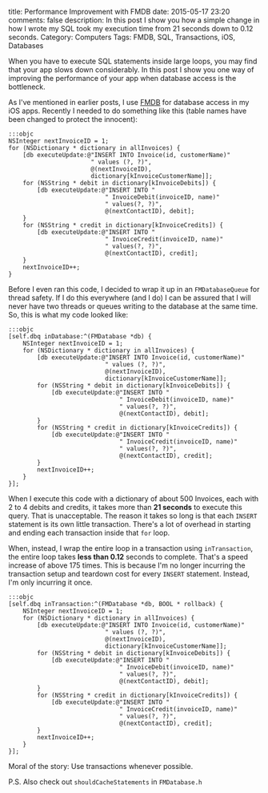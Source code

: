 title: Performance Improvement with FMDB
date: 2015-05-17 23:20
comments: false
description: In this post I show you how a simple change in how I wrote my SQL took my execution time from 21 seconds down to 0.12 seconds.
Category: Computers
Tags: FMDB, SQL, Transactions, iOS, Databases

<!-- c /images/2015/05/view@2x.jpg Looking out at Hyderabad -->

When you have to execute SQL statements inside large loops, you may find that your app slows down considerably. In this post I show you one way of improving the performance of your app when database access is the bottleneck.

<!-- more -->

As I've mentioned in earlier posts, I use [FMDB][] for database access in my iOS apps. Recently I needed to do something like this (table names have been changed to protect the innocent): 

    :::objc
    NSInteger nextInvoiceID = 1;
    for (NSDictionary * dictionary in allInvoices) {
        [db executeUpdate:@"INSERT INTO Invoice(id, customerName)"
                           " values (?, ?)", 
                           @(nextInvoiceID), 
                           dictionary[kInvoiceCustomerName]];
        for (NSString * debit in dictionary[kInvoiceDebits]) {
            [db executeUpdate:@"INSERT INTO "
                               " InvoiceDebit(invoiceID, name)"
                               " values(?, ?)", 
                               @(nextContactID), debit];
        }
        for (NSString * credit in dictionary[kInvoiceCredits]) {
            [db executeUpdate:@"INSERT INTO "
                               " InvoiceCredit(invoiceID, name)"
                               " values(?, ?)", 
                               @(nextContactID), credit];
        }
        nextInvoiceID++;
    }

Before I even ran this code, I decided to wrap it up in an ```FMDatabaseQueue``` for thread safety. If I do this everywhere (and I do) I can be assured that I will never have two threads or queues writing to the database at the same time. So, this is what my code looked like: 

    :::objc
    [self.dbq inDatabase:^(FMDatabase *db) {
        NSInteger nextInvoiceID = 1;
        for (NSDictionary * dictionary in allInvoices) {
            [db executeUpdate:@"INSERT INTO Invoice(id, customerName)"
                               " values (?, ?)", 
                               @(nextInvoiceID), 
                               dictionary[kInvoiceCustomerName]];
            for (NSString * debit in dictionary[kInvoiceDebits]) {
                [db executeUpdate:@"INSERT INTO "
                                   " InvoiceDebit(invoiceID, name)"
                                   " values(?, ?)", 
                                   @(nextContactID), debit];
            }
            for (NSString * credit in dictionary[kInvoiceCredits]) {
                [db executeUpdate:@"INSERT INTO "
                                   " InvoiceCredit(invoiceID, name)"
                                   " values(?, ?)", 
                                   @(nextContactID), credit];
            }
            nextInvoiceID++;
        }
    }];

When I execute this code with a dictionary of about 500 Invoices, each with 2 to 4 debits and credits, it takes more than **21 seconds** to execute this query. That is unacceptable. The reason it takes so long is that each ```INSERT``` statement is its own little transaction. There's a lot of overhead in starting and ending each transaction inside that ```for``` loop.

When, instead, I wrap the entire loop in a transaction using ```inTransaction```, the entire loop takes **less than 0.12** seconds to complete. That's a speed increase of above 175 times. This is because I'm no longer incurring the transaction setup and teardown cost for every ```INSERT``` statement. Instead, I'm only incurring it once.

    :::objc
    [self.dbq inTransaction:^(FMDatabase *db, BOOL * rollback) {
        NSInteger nextInvoiceID = 1;
        for (NSDictionary * dictionary in allInvoices) {
            [db executeUpdate:@"INSERT INTO Invoice(id, customerName)"
                               " values (?, ?)", 
                               @(nextInvoiceID), 
                               dictionary[kInvoiceCustomerName]];
            for (NSString * debit in dictionary[kInvoiceDebits]) {
                [db executeUpdate:@"INSERT INTO "
                                   " InvoiceDebit(invoiceID, name)"
                                   " values(?, ?)", 
                                   @(nextContactID), debit];
            }
            for (NSString * credit in dictionary[kInvoiceCredits]) {
                [db executeUpdate:@"INSERT INTO "
                                   " InvoiceCredit(invoiceID, name)"
                                   " values(?, ?)", 
                                   @(nextContactID), credit];
            }
            nextInvoiceID++;
        }
    }];

Moral of the story: Use transactions whenever possible.  

P.S. Also check out ```shouldCacheStatements``` in ```FMDatabase.h```



[FMDB]: https://github.com/ccgus/fmdb
